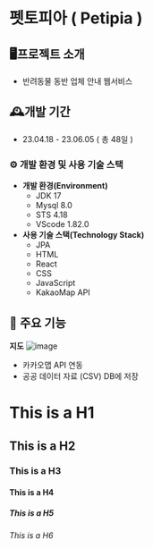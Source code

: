 펫토피아 ( Petipia )
=============
## 🖥️프로젝트 소개
* 반려동물 동반 업체 안내 웹서비스

## 🕰️개발 기간
* 23.04.18 - 23.06.05 ( 총 48일 )

### ⚙️ 개발 환경 및 사용 기술 스택
* **개발 환경(Environment)**
  * JDK 17
  * Mysql 8.0
  * STS 4.18
  * VScode 1.82.0
* **사용 기술 스택(Technology Stack)**
  * JPA
  * HTML
  * React
  * CSS
  * JavaScript
  * KakaoMap API

## 📌 주요 기능
**지도**
![image](https://github.com/dlrdyd97/Petopia_BE/assets/121559376/79835dc2-cc18-4a4c-b7ab-49c86af79c20)
* 카카오맵 API 연동
* 공공 데이터 자료 (CSV) DB에 저장
# This is a H1
## This is a H2
### This is a H3
#### This is a H4
##### This is a H5
###### This is a H6
